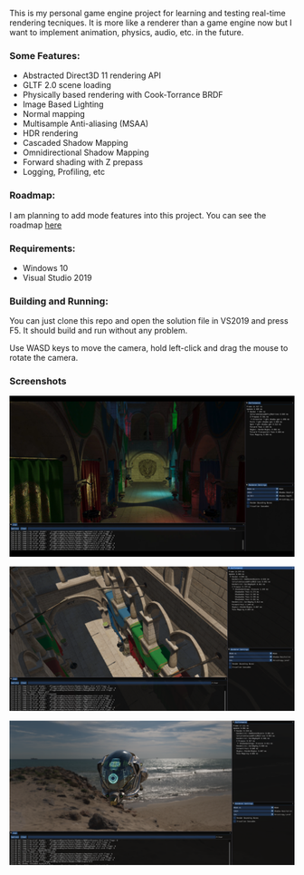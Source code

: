This is my personal game engine project for learning and testing real-time rendering tecniques. 
It is more like a renderer than a game engine now but I want to implement animation, physics, audio, etc. in the future.

### Some Features:
- Abstracted Direct3D 11 rendering API
- GLTF 2.0 scene loading
- Physically based rendering with Cook-Torrance BRDF
- Image Based Lighting
- Normal mapping
- Multisample Anti-aliasing (MSAA)
- HDR rendering
- Cascaded Shadow Mapping
- Omnidirectional Shadow Mapping
- Forward shading with Z prepass
- Logging, Profiling, etc

### Roadmap:
I am planning to add mode features into this project. You can see the roadmap [here](https://github.com/imgeself/PlaygroundEngine/projects/1)

### Requirements:
 - Windows 10
 - Visual Studio 2019
 
### Building and Running:
You can just clone this repo and open the solution file in VS2019 and press F5. It should build and run without any problem.

Use WASD keys to move the camera, hold left-click and drag the mouse to rotate the camera.

### Screenshots
![scrrenshot3](https://github.com/imgeself/PlaygroundEngine/blob/master/screenshots/screenshot3.png)

![scrrenshot1](https://github.com/imgeself/PlaygroundEngine/blob/master/screenshots/screenshot1.png)

![scrrenshot2](https://github.com/imgeself/PlaygroundEngine/blob/master/screenshots/screenshot2.png)